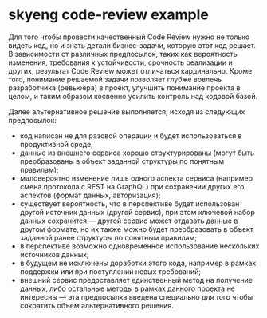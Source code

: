 # skyeng code-review example

Для того чтобы провести качественный Code Review нужно не только видеть код, но и знать детали бизнес-задачи, которую этот код решает. В зависимости от различных предпосылок, таких как вероятность изменения, требования к устойчивости, срочность реализации и других, результат Code Review может отличаться кардинально. Кроме того, понимание решаемой задачи позволяет глубже вовлечь разработчика (ревьюера) в проект, улучшить понимание проекта в целом, и таким образом косвенно усилить контроль над кодовой базой.

Далее альтернативное решение выполняется, исходя из следующих предпосылок:

- код написан не для разовой операции и будет использоваться в продуктивной среде;
- данные из внешнего сервиса хорошо структурированы (могут быть преобразованы в объект заданной структуры по понятным правилам);
- маловероятно изменение лишь одного аспекта сервиса (например смена протокола с REST на GraphQL) при сохранении других его аспектов (формат данных, авторизация);
- существует вероятность, что в перспективе будет использован другой источник данных (другой сервис), при этом ключевой набор данных сохранится — другой сервис может отдавать данные в другом формате, но их также можно будет преобразовать в объект заданной ранее структуры по понятным правилам;
- в перспективе возможно одновременное использование нескольких источников данных;
- в будущем не исключены доработки этого кода, например в рамках поддержки или при поступлении новых требований;
- внешний сервис предоставляет единственный метод на получение данных, либо остальные методы в рамках данного проекта не интересны — эта предпосылка введена специально для того чтобы сократить объем альтернативного решения.